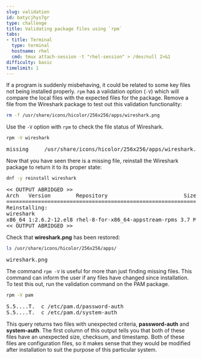 ```yaml
---
slug: validation
id: batycjhys7gr
type: challenge
title: Validating package files using `rpm`
tabs:
- title: Terminal
  type: terminal
  hostname: rhel
  cmd: tmux attach-session -t "rhel-session" > /dev/null 2>&1
difficulty: basic
timelimit: 1
---
```


If a program is suddenly misbehaving, it could be related to some key files not being installed properly. `rpm` has a validation option (`-V`) which will compare the local files with the expected files for the package. Remove a file from the Wireshark package to test out this validation functionality:

```bash
rm -f /usr/share/icons/hicolor/256x256/apps/wireshark.png
```

Use the `-V` option with `rpm` to check the file status of Wireshark.

```bash
rpm -V wireshark
```

<pre class=file>
missing     /usr/share/icons/hicolor/256x256/apps/wireshark.png
</pre>

Now that you have seen there is a missing file, reinstall the Wireshark
package to return it to its proper state:

```bash
dnf -y reinstall wireshark
```

<pre class=file>
<< OUTPUT ABRIDGED >>
Arch   Version        Repository                        Size
===================================================================
Reinstalling:
wireshark
x86_64 1:2.6.2-12.el8 rhel-8-for-x86_64-appstream-rpms 3.7 M
<< OUTPUT ABRIDGED >>
</pre>

Check that __wireshark.png__ has been restored:

```bash
ls /usr/share/icons/hicolor/256x256/apps/
```

<pre class=file>
wireshark.png
</pre>

The command `rpm -V` is useful for more than just finding missing files.
This command can inform the user if any files have changed since installation.
To test this out, run the validation command on the PAM package.

```bash
rpm -V pam
```

<pre class=file>
S.5....T.  c /etc/pam.d/password-auth
S.5....T.  c /etc/pam.d/system-auth
</pre>

This query returns two files with unexpected criteria, __password-auth__ and __system-auth__. The first column of this output tells you that both of these files have an unexpected size, checksum, and timestamp. Both of these files are configuration files, so it makes sense that they would be modified after installation to suit the purpose of this particular system.
